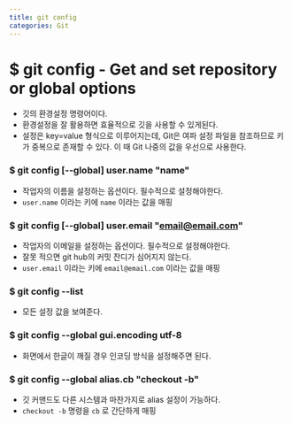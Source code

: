 ```yaml
---
title: git config
categories: Git
---
```


# $ git config - Get and set repository or global options
- 깃의 환경설정 명령어이다.
- 환경설정을 잘 활용하면 효율적으로 깃을 사용할 수 있게된다.
- 설정은 key=value 형식으로 이루어지는데, Git은 여파 설정 파일을 참조하므로 키가 중복으로 존재할 수 있다. 이 때 Git 나중의 값을 우선으로 사용한다.

### $ git config [--global] user.name "name"
- 작업자의 이름을  설정하는 옵션이다. 필수적으로 설정해야한다.
- `user.name` 이라는 키에 `name` 이라는 값을 매핑
### $ git config [--global] user.email "email@email.com"
- 작업자의 이메일을 설정하는 옵션이다. 필수적으로 설정해야한다.
- 잘못 적으면 git hub의 커밋 잔디가 심어지지 않는다.
- `user.email` 이라는 키에 `email@email.com` 이라는 값을 매핑

### $ git config --list
- 모든 설정 값을 보여준다.

### $ git config --global gui.encoding utf-8
- 화면에서 한글이 깨질 경우 인코딩 방식을 설정해주면 된다.

### $ git config --global alias.cb "checkout -b"
- 깃 커맨드도 다른 시스템과 마찬가지로 alias 설정이 가능하다.
- `checkout -b` 명령을 `cb` 로 간단하게 매핑